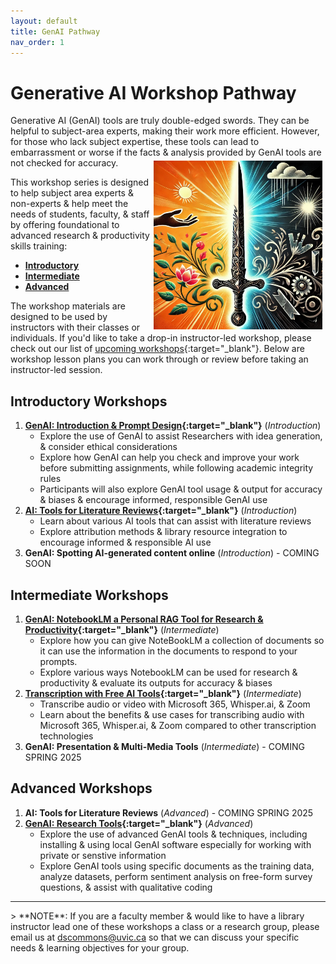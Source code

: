 ```yaml
---
layout: default
title: GenAI Pathway 
nav_order: 1
---
```


# Generative AI Workshop Pathway
Generative AI (GenAI) tools are truly double-edged swords. They can be helpful to subject-area experts, making their work more efficient. However, for those who lack subject expertise, these tools can lead to embarrassment or worse if the facts & analysis provided by GenAI tools are not checked for accuracy.
<img src="images/double-edge-sword.jpeg" style="float:right;width:270px;padding:5px;" alt="Double edge sword">

This workshop series is designed to help subject area experts & non-experts & help meet the needs of students, faculty, & staff by offering foundational to advanced research & productivity skills training:
   - **[Introductory](#introductory-workshops)**
   - **[Intermediate](#intermediate-workshops)** 
   - **[Advanced](#advanced-workshops)**

The workshop materials are designed to be used by instructors with their classes or individuals. If you'd like to take a drop-in instructor-led workshop, please check out our list of <a href="https://lib.uvic.ca/curric">upcoming workshops</a>{:target="_blank"}. Below are workshop lesson plans you can work through or review before taking an instructor-led session.

## Introductory Workshops
1. **[GenAI: Introduction & Prompt Design](https://lib.uvic.ca/gen-ai){:target="_blank"}** (_Introduction_)
   - Explore the use of GenAI to assist Researchers with idea generation, & consider ethical considerations
   - Explore how GenAI can help you check and improve your work before submitting assignments, while following academic integrity rules
   - Participants will also explore GenAI tool usage & output for accuracy & biases & encourage informed, responsible GenAI use
2. **[AI: Tools for Literature Reviews](https://lib.uvic.ca/ai-lit-review-intro){:target="_blank"}** (_Introduction_)
   - Learn about various AI tools that can assist with literature reviews
   - Explore attribution methods & library resource integration to encourage informed & responsible AI use
3. **GenAI: Spotting AI-generated content online** (_Introduction_) - COMING SOON
 
## Intermediate Workshops
1. **[GenAI: NotebookLM a Personal RAG Tool for Research & Productivity](https://lib.uvic.ca/genai-notebooklm){:target="_blank"}** (_Intermediate_)
   - Explore how you can give NoteBookLM a collection of documents so it can use the information in the documents to respond to your prompts.
   - Explore various ways NotebookLM can be used for research & productivity & evaluate its outputs for accuracy & biases 
2. **[Transcription with Free AI Tools](https://lib.uvic.ca/transcription){:target="_blank"}**  (_Intermediate_)
   - Transcribe audio or video with Microsoft 365, Whisper.ai, & Zoom
   - Learn about the benefits & use cases for transcribing audio with Microsoft 365, Whisper.ai, & Zoom compared to other transcription technologies
4. **GenAI: Presentation & Multi-Media Tools** (_Intermediate_) - COMING SPRING 2025
 
## Advanced Workshops
1. **AI: Tools for Literature Reviews** (_Advanced_) - COMING SPRING 2025
2. **[GenAI: Research Tools](https://lib.uvic.ca/genai-research-adv){:target="_blank"}** (_Advanced_)
   - Explore the use of advanced GenAI tools & techniques, including installing & using local GenAI software especially for working with private or senstive information
   - Explore GenAI tools using specific documents as the training data, analyze datasets, perform sentiment analysis on free-form survey questions, & assist with qualitative coding

<hr>
> **NOTE**: If you are a faculty member & would like to have a library instructor lead one of these workshops a class or a research group, please email us at 
 <a href="mailto:dscommons@uvic.ca?Subject=GenAI Workshop Request">dscommons@uvic.ca</a> so that we can discuss your specific needs & learning objectives for your group.
